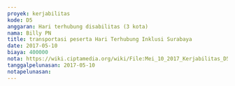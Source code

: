 ```yaml
---
proyek: kerjabilitas
kode: D5
anggaran: Hari terhubung disabilitas (3 kota)
nama: Billy PN
title: transportasi peserta Hari Terhubung Inklusi Surabaya
date: 2017-05-10
biaya: 400000
nota: https://wiki.ciptamedia.org/wiki/File:Mei_10_2017_Kerjabilitas_D5_bukti_transport_peserta2_billy.png
tanggalpelunasan: 2017-05-10
notapelunasan:
---
```

